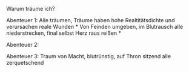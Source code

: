 Warum träume ich?

Abenteuer 1: Alle träumen, Träume haben hohe Realtitätsdichte und verursachen reale Wunden
	* Von Feinden umgeben, im Blutrausch alle niederstrecken, final selbst Herz raus reißen
	* 

Abenteuer 2: 

Abenteuer 3:  Traum von Macht, blutrünstig, auf Thron sitzend alle zerquetschend